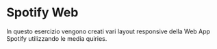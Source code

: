 # Spotify Web

In questo esercizio vengono creati vari layout responsive della Web App Spotify utilizzando le media quiries.
